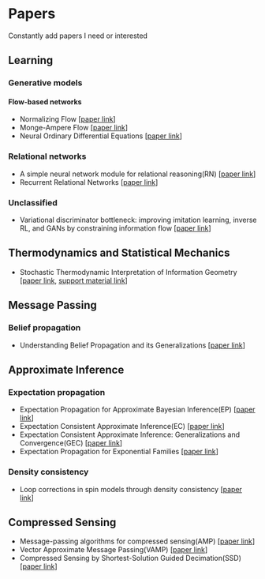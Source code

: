 # Papers
Constantly add papers I need or interested

## Learning

### Generative models

#### Flow-based networks

- Normalizing Flow [[paper link](https://arxiv.org/abs/1505.05770)]
- Monge-Ampere Flow [[paper link](https://arxiv.org/abs/1809.10188)]
- Neural Ordinary Differential Equations [[paper link](https://arxiv.org/abs/1806.07366)]

### Relational networks

- A simple neural network module for relational reasoning(RN) [[paper link](https://arxiv.org/abs/1706.01427)]
- Recurrent Relational Networks [[paper link](https://arxiv.org/abs/1711.08028)]

### Unclassified

- Variational discriminator bottleneck: improving imitation learning, inverse RL, and GANs by constraining information flow [[paper link](https://arxiv.org/abs/1810.00821)]

## Thermodynamics and Statistical Mechanics

- Stochastic Thermodynamic Interpretation of Information Geometry [[paper link](https://journals.aps.org/prl/pdf/10.1103/PhysRevLett.121.030605), [support material link](https://journals.aps.org/prl/supplemental/10.1103/PhysRevLett.121.030605/supplemenatry_information.pdf)]

## Message Passing

### Belief propagation

- Understanding Belief Propagation and its Generalizations [[paper link](http://www.merl.com/publications/TR2001-22)]

## Approximate Inference

### Expectation propagation

- Expectation Propagation for Approximate Bayesian Inference(EP) [[paper link](https://tminka.github.io/papers/ep/minka-ep-uai.pdf)]
- Expectation Consistent Approximate Inference(EC) [[paper link](http://www.jmlr.org/papers/volume6/opper05a/opper05a.pdf)]
- Expectation Consistent Approximate Inference:
Generalizations and Convergence(GEC) [[paper link](https://arxiv.org/pdf/1602.07795.pdf)]
- Expectation Propagation for Exponential Families [[paper link](https://infoscience.epfl.ch/record/161464/files/epexpfam.pdf)]

### Density consistency

- Loop corrections in spin models through density consistency [[paper link](https://arxiv.org/abs/1810.10602)]


## Compressed Sensing

- Message-passing algorithms for compressed sensing(AMP) [[paper link](https://www.pnas.org/content/pnas/106/45/18914.full.pdf)]
- Vector Approximate Message Passing(VAMP) [[paper link](https://arxiv.org/abs/1610.03082)]
- Compressed Sensing by Shortest-Solution Guided Decimation(SSD) [[paper link](https://ieeexplore.ieee.org/stamp/stamp.jsp?arnumber=8262619)]

